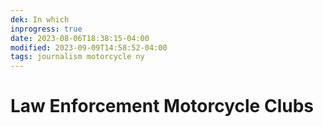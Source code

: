 ```yaml
---
dek: In which
inprogress: true
date: 2023-08-06T18:38:15-04:00
modified: 2023-09-09T14:58:52-04:00
tags: journalism motorcycle ny
---
```


# Law Enforcement Motorcycle Clubs
